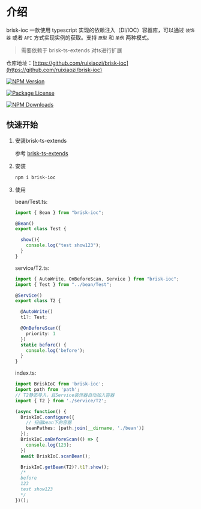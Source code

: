 # 介绍

brisk-ioc 一款使用 typescript 实现的依赖注入（DI/IOC）容器库，可以通过 `装饰器` 或者 `API` 方式实现实例的获取。支持 `原型` 和 `单例` 两种模式。

> 需要依赖于 brisk-ts-extends 对ts进行扩展

仓库地址：[https://github.com/ruixiaozi/brisk-ioc](https://github.com/ruixiaozi/brisk-ioc)

<a href="https://www.npmjs.com/package/brisk-ioc"><img src="https://img.shields.io/npm/v/brisk-ioc.svg" alt="NPM Version" /></a>

<a href="https://www.npmjs.com/package/brisk-ioc"><img src="https://img.shields.io/npm/l/brisk-ioc.svg" alt="Package License" /></a>

<a href="https://www.npmjs.com/package/brisk-ioc"><img src="https://img.shields.io/npm/dm/brisk-ioc.svg" alt="NPM Downloads" /></a>

## 快速开始

1. 安装brisk-ts-extends

    参考 [brisk-ts-extends](../brisk-ts-extend/)

2. 安装

    ```sh
    npm i brisk-ioc
    ```

3. 使用

    bean/Test.ts:

    ```ts
    import { Bean } from "brisk-ioc";

    @Bean()
    export class Test {

      show(){
        console.log("test show123");
      }
    }
    ```

    service/T2.ts:

    ```ts
    import { AutoWrite, OnBeforeScan, Service } from "brisk-ioc";
    import { Test } from "../bean/Test";

    @Service()
    export class T2 {

      @AutoWrite()
      t1?: Test;

      @OnBeforeScan({
        priority: 1
      })
      static before() {
        console.log('before');
      }
    }
    ```

    index.ts:

    ```ts
    import BriskIoC from 'brisk-ioc';
    import path from 'path';
    // T2静态导入，且Service装饰器自动加入容器
    import { T2 } from './service/T2';

    (async function() {
      BriskIoC.configure({
	    // 扫描bean下的容器
        beanPathes: [path.join(__dirname, './bean')]
      });
      BriskIoC.onBeforeScan(() => {
        console.log(123);
      })
      await BriskIoC.scanBean();

      BriskIoC.getBean(T2)?.t1?.show();
      /* 
      before
      123
      test show123
      */
    })();
    ```
    